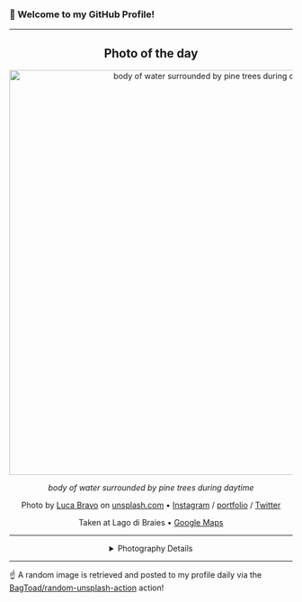 ### 👋 Welcome to my GitHub Profile!

----
<div align="center">

## Photo of the day
  
  <a href="https://unsplash.com/photos/body-of-water-surrounded-by-pine-trees-during-daytime-ESkw2ayO2As"><img width="720" src="https://images.unsplash.com/photo-1473448912268-2022ce9509d8?crop=entropy&cs=tinysrgb&fit=max&fm=jpg&ixid=M3w1OTQ0OTd8MHwxfHJhbmRvbXx8fHx8fHx8fDE3MjcyNDQ1Mzh8&ixlib=rb-4.0.3&q=80&w=1080" alt="body of water surrounded by pine trees during daytime"></a>
  
  <em>body of water surrounded by pine trees during daytime</em>
  
  <em></em>

  Photo by [Luca Bravo](https://instagram.com/lucabravo/) on [unsplash.com](https://unsplash.com/) • [Instagram](https://instagram.com/lucabravo) / [portfolio](https://instagram.com/lucabravo/) / [Twitter](https://twitter.com/hz)
  
  Taken at Lago di Braies • [Google Maps](https://www.google.com/maps/search/?api=1&query=46.6948731,12.0859822)
  
  ---
  
<details>
<summary>Photography Details</summary>
  
| Parameter     | Value |
| ------------- | ----- |
| Camera Model  | null |
| Exposure Time | null |
| Aperture      | null |
| Focal Length  | null |
| ISO           | null |
| Location      | Lago di Braies (null) |
| Coordinates   | Latitude 46.6948731, Longitude 12.0859822 |

</details>

</div>

----

☝️ A random image is retrieved and posted to my profile daily via the [BagToad/random-unsplash-action](https://github.com/BagToad/random-unsplash-action) action!

